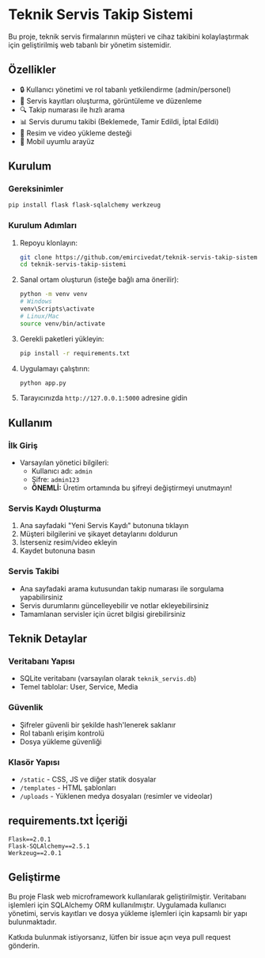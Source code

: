 
# Teknik Servis Takip Sistemi

Bu proje, teknik servis firmalarının müşteri ve cihaz takibini kolaylaştırmak için geliştirilmiş web tabanlı bir yönetim sistemidir.

## Özellikler

- 🔒 Kullanıcı yönetimi ve rol tabanlı yetkilendirme (admin/personel)
- 📝 Servis kayıtları oluşturma, görüntüleme ve düzenleme
- 🔍 Takip numarası ile hızlı arama
- 📊 Servis durumu takibi (Beklemede, Tamir Edildi, İptal Edildi)
- 📸 Resim ve video yükleme desteği
- 📱 Mobil uyumlu arayüz

## Kurulum

### Gereksinimler

```bash
pip install flask flask-sqlalchemy werkzeug
```

### Kurulum Adımları

1. Repoyu klonlayın:
   ```bash
   git clone https://github.com/emircivedat/teknik-servis-takip-sistemi.git
   cd teknik-servis-takip-sistemi
   ```

2. Sanal ortam oluşturun (isteğe bağlı ama önerilir):
   ```bash
   python -m venv venv
   # Windows
   venv\Scripts\activate
   # Linux/Mac
   source venv/bin/activate
   ```

3. Gerekli paketleri yükleyin:
   ```bash
   pip install -r requirements.txt
   ```

4. Uygulamayı çalıştırın:
   ```bash
   python app.py
   ```

5. Tarayıcınızda `http://127.0.0.1:5000` adresine gidin

## Kullanım

### İlk Giriş
- Varsayılan yönetici bilgileri:
  - Kullanıcı adı: `admin`
  - Şifre: `admin123`
  - **ÖNEMLİ:** Üretim ortamında bu şifreyi değiştirmeyi unutmayın!

### Servis Kaydı Oluşturma
1. Ana sayfadaki "Yeni Servis Kaydı" butonuna tıklayın
2. Müşteri bilgilerini ve şikayet detaylarını doldurun
3. İsterseniz resim/video ekleyin
4. Kaydet butonuna basın

### Servis Takibi
- Ana sayfadaki arama kutusundan takip numarası ile sorgulama yapabilirsiniz
- Servis durumlarını güncelleyebilir ve notlar ekleyebilirsiniz
- Tamamlanan servisler için ücret bilgisi girebilirsiniz

## Teknik Detaylar

### Veritabanı Yapısı
- SQLite veritabanı (varsayılan olarak `teknik_servis.db`)
- Temel tablolar: User, Service, Media

### Güvenlik
- Şifreler güvenli bir şekilde hash'lenerek saklanır
- Rol tabanlı erişim kontrolü
- Dosya yükleme güvenliği

### Klasör Yapısı
- `/static` - CSS, JS ve diğer statik dosyalar
- `/templates` - HTML şablonları
- `/uploads` - Yüklenen medya dosyaları (resimler ve videolar)

## requirements.txt İçeriği

```
Flask==2.0.1
Flask-SQLAlchemy==2.5.1
Werkzeug==2.0.1
```

## Geliştirme

Bu proje Flask web microframework kullanılarak geliştirilmiştir. Veritabanı işlemleri için SQLAlchemy ORM kullanılmıştır. Uygulamada kullanıcı yönetimi, servis kayıtları ve dosya yükleme işlemleri için kapsamlı bir yapı bulunmaktadır.

Katkıda bulunmak istiyorsanız, lütfen bir issue açın veya pull request gönderin.
